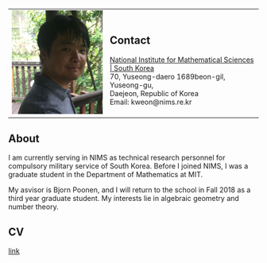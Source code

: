 <table border="0px" cellspacing="0px" cellpadding="0px">
    <td>
        <img src="pics/Pic_00.jpg?raw=true" width="280px" />
    </td>
    <td>
        <h2>Contact</h2>
        <a href="https://www.nims.re.kr/eng/">
            National Institute for Mathematical Sciences | South Korea</a><br/>
        70, Yuseong-daero 1689beon-gil, Yuseong-gu,<br/>
        Daejeon, Republic of Korea<br/>
        Email: kweon@nims.re.kr
    </td>
</table>

## About
I am currently serving in NIMS as technical research personnel for compulsory military service of South Korea. Before I joined NIMS, I was a graduate student in the Department of Mathematics at MIT.

My asvisor is Bjorn Poonen, and I will return to the school in Fall 2018 as a third year graduate student. My interests lie in algebraic geometry and number theory.

## CV
[link](https://github.com/kweon7182/kweon7182.github.io/raw/master/files/CV.pdf)
